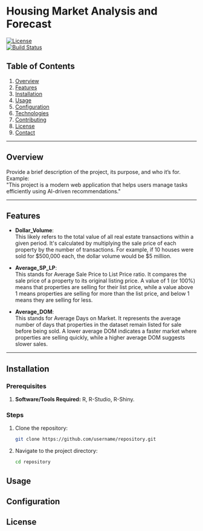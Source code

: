 # Housing Market Analysis and Forecast

[![License](https://img.shields.io/badge/license-MIT-blue.svg)](LICENSE)  
[![Build Status](https://img.shields.io/badge/build-passing-brightgreen.svg)](https://example.com/build-status)  

## Table of Contents
1. [Overview](#overview)
2. [Features](#features)
3. [Installation](#installation)
4. [Usage](#usage)
5. [Configuration](#configuration)
6. [Technologies](#technologies)
7. [Contributing](#contributing)
8. [License](#license)
9. [Contact](#contact)

---
## Overview
Provide a brief description of the project, its purpose, and who it’s for.  
Example:  
"This project is a modern web application that helps users manage tasks efficiently using AI-driven recommendations."

---

## Features 
- **Dollar_Volume**:  
This likely refers to the total value of all real estate transactions within a given period. It's calculated by multiplying the sale price of each property by the number of transactions. For example, if 10 houses were sold for $500,000 each, the dollar volume would be $5 million.

- **Average_SP_LP**:  
This stands for Average Sale Price to List Price ratio. It compares the sale price of a property to its original listing price. A value of 1 (or 100%) means that properties are selling for their list price, while a value above 1 means properties are selling for more than the list price, and below 1 means they are selling for less.

- **Average_DOM**:  
This stands for Average Days on Market. It represents the average number of days that properties in the dataset remain listed for sale before being sold. A lower average DOM indicates a faster market where properties are selling quickly, while a higher average DOM suggests slower sales.

---

## Installation

### Prerequisites
1. **Software/Tools Required:** R, R-Studio, R-Shiny.

### Steps
1. Clone the repository:
   ```bash
   git clone https://github.com/username/repository.git
   ```
2. Navigate to the project directory:
   ```bash
   cd repository
   ```
## Usage

## Configuration

## License
